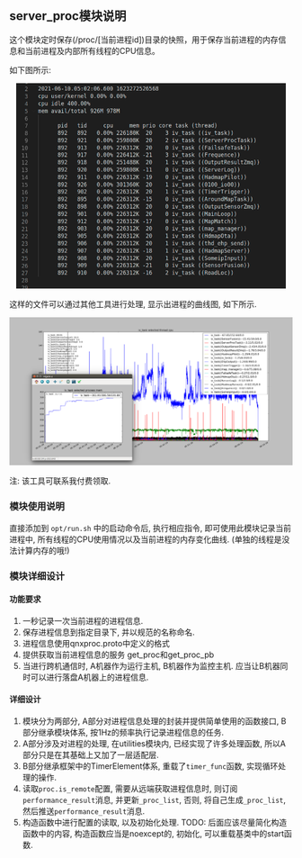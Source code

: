 ## server_proc模块说明

这个模块定时保存(/proc/[当前进程id])目录的快照，用于保存当前进程的内存信息和当前进程及内部所有线程的CPU信息。

如下图所示:

<dl>
<p align="center">
<img alt="进程信息" src="../../../doc/images/processing_info.png" width="480"/>
</p>
</dl>

这样的文件可以通过其他工具进行处理, 显示出进程的曲线图, 如下所示.

<dl>
<p align="center">
<img alt="进程曲线图" src="../../../doc/images/processing_curve.png" width="1080"/>
</p>
</dl>

注: 该工具可联系我付费领取.

### 模块使用说明

直接添加到 `opt/run.sh` 中的启动命令后, 执行相应指令, 即可使用此模块记录当前进程中, 所有线程的CPU使用情况以及当前进程的内存变化曲线. (单独的线程是没法计算内存的哦!)

### 模块详细设计

#### 功能要求

1. 一秒记录一次当前进程的进程信息.
2. 保存进程信息到指定目录下, 并以规范的名称命名.
3. 进程信息使用qnxproc.proto中定义的格式
4. 提供获取当前进程信息的服务 get_proc和get_proc_pb
5. 当进行跨机通信时, A机器作为运行主机, B机器作为监控主机. 应当让B机器同时可以进行落盘A机器上的进程信息. 

#### 详细设计

1. 模块分为两部分, A部分对进程信息处理的封装并提供简单使用的函数接口, B部分继承模块体系, 按1Hz的频率执行记录进程信息的任务.
2. A部分涉及对进程的处理, 在utilities模块内, 已经实现了许多处理函数, 所以A部分只是在其基础上又加了一层适配层.
3. B部分继承框架中的TimerElement体系, 重载了`timer_func`函数, 实现循环处理的操作.
4. 读取`proc.is_remote`配置, 需要从远端获取进程信息时, 则订阅`performance_result`消息, 并更新`_proc_list`, 否则, 将自己生成`_proc_list`, 然后推送`performance_result`消息.
5. 构造函数中进行配置的读取, 以及初始化处理. TODO: 后面应该尽量简化构造函数中的内容, 构造函数应当是noexcept的, 初始化, 可以重载基类中的start函数.
